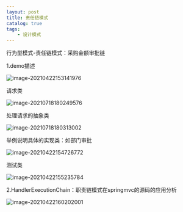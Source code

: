 ```yaml
---
layout: post
title: 责任链模式
catalog: true
tags:
    - 设计模式
---
```

行为型模式-责任链模式：采购金额审批链

1.demo描述

![image-20210422153141976](https://gitee.com/chrisxyq/picgo/raw/master/img/image-20210422153141976.png)

请求类

![image-20210718180249576](https://gitee.com/chrisxyq/picgo/raw/master/img/image-20210718180249576.png)

处理请求的抽象类

![image-20210718180313002](https://gitee.com/chrisxyq/picgo/raw/master/img/image-20210718180313002.png)

举例说明具体的实现类：如部门审批

![image-20210422154726772](https://gitee.com/chrisxyq/picgo/raw/master/img/image-20210422154726772.png)

测试类

![image-20210422155235784](https://gitee.com/chrisxyq/picgo/raw/master/img/image-20210422155235784.png)

2.HandlerExecutionChain：职责链模式在springmvc的源码的应用分析

![image-20210422160202001](https://gitee.com/chrisxyq/picgo/raw/master/img/image-20210422160202001.png)